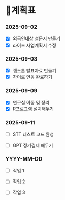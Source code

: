 # 📌계획표  

### 2025-09-02
- [x] 외국인대상 설문지 만들기  
- [x] 라이즈 사업계획서 수정  

### 2025-09-03
- [x] 캡스톤 발표자료 만들기  
- [x] 자이로 연동 완료하기  

### 2025-09-09
- [x] 연구실 이동 및 정리 
- [x] R프로그램 설치해두기  

### 2025-09-11
- [ ] STT 테스트 코드  완성  
- [ ] GPT 정기결제 해두기  






### YYYY-MM-DD
- [ ] 작업 1  
- [ ] 작업 2  
- [ ] 작업 3  

